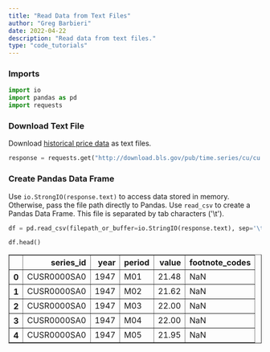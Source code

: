 ```yaml
---
title: "Read Data from Text Files"
author: "Greg Barbieri"
date: 2022-04-22
description: "Read data from text files."
type: "code_tutorials"
---
```


### Imports

```python
import io
import pandas as pd
import requests
```

### Download Text File

Download [historical price data](http://download.bls.gov/pub/time.series/cu) as text files.


```python
response = requests.get("http://download.bls.gov/pub/time.series/cu/cu.data.1.AllItems")
```

### Create Pandas Data Frame

Use `io.StrongIO(response.text)` to access data stored in memory. Otherwise, pass the file path directly to Pandas. Use `read_csv` to create a Pandas Data Frame. This file is separated by tab characters ('\t').


```python
df = pd.read_csv(filepath_or_buffer=io.StringIO(response.text), sep='\t')
```

```python
df.head()
```

<div>
<style scoped>
    .dataframe tbody tr th:only-of-type {
        vertical-align: middle;
    }

    .dataframe tbody tr th {
        vertical-align: top;
    }

    .dataframe thead th {
        text-align: right;
    }
</style>
<table border="1" class="dataframe">
  <thead>
    <tr style="text-align: right;">
      <th></th>
      <th>series_id</th>
      <th>year</th>
      <th>period</th>
      <th>value</th>
      <th>footnote_codes</th>
    </tr>
  </thead>
  <tbody>
    <tr>
      <th>0</th>
      <td>CUSR0000SA0</td>
      <td>1947</td>
      <td>M01</td>
      <td>21.48</td>
      <td>NaN</td>
    </tr>
    <tr>
      <th>1</th>
      <td>CUSR0000SA0</td>
      <td>1947</td>
      <td>M02</td>
      <td>21.62</td>
      <td>NaN</td>
    </tr>
    <tr>
      <th>2</th>
      <td>CUSR0000SA0</td>
      <td>1947</td>
      <td>M03</td>
      <td>22.00</td>
      <td>NaN</td>
    </tr>
    <tr>
      <th>3</th>
      <td>CUSR0000SA0</td>
      <td>1947</td>
      <td>M04</td>
      <td>22.00</td>
      <td>NaN</td>
    </tr>
    <tr>
      <th>4</th>
      <td>CUSR0000SA0</td>
      <td>1947</td>
      <td>M05</td>
      <td>21.95</td>
      <td>NaN</td>
    </tr>
  </tbody>
</table>
</div>


